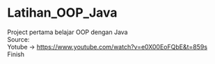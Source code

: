 # Latihan_OOP_Java
Project pertama belajar OOP dengan Java <br/>
Source: <br/>
Yotube -> https://www.youtube.com/watch?v=e0X00EoFQbE&t=859s <br/>
Finish

